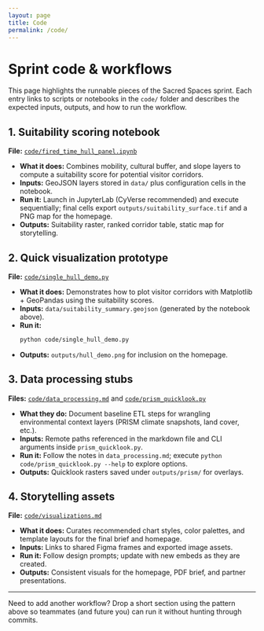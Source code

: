 ```yaml
---
layout: page
title: Code
permalink: /code/
---
```


# Sprint code & workflows

This page highlights the runnable pieces of the Sacred Spaces sprint. Each entry links to scripts or notebooks in the `code/` folder and describes the expected inputs, outputs, and how to run the workflow.

## 1. Suitability scoring notebook
**File:** [`code/fired_time_hull_panel.ipynb`](https://github.com/CU-ESIIL/sacred-spaces-mining-tourism-innovation-summit-2025__13/blob/main/code/fired_time_hull_panel.ipynb)

- **What it does:** Combines mobility, cultural buffer, and slope layers to compute a suitability score for potential visitor corridors.
- **Inputs:** GeoJSON layers stored in `data/` plus configuration cells in the notebook.
- **Run it:** Launch in JupyterLab (CyVerse recommended) and execute sequentially; final cells export `outputs/suitability_surface.tif` and a PNG map for the homepage.
- **Outputs:** Suitability raster, ranked corridor table, static map for storytelling.

## 2. Quick visualization prototype
**File:** [`code/single_hull_demo.py`](https://github.com/CU-ESIIL/sacred-spaces-mining-tourism-innovation-summit-2025__13/blob/main/code/single_hull_demo.py)

- **What it does:** Demonstrates how to plot visitor corridors with Matplotlib + GeoPandas using the suitability scores.
- **Inputs:** `data/suitability_summary.geojson` (generated by the notebook above).
- **Run it:**
  ```bash
  python code/single_hull_demo.py
  ```
- **Outputs:** `outputs/hull_demo.png` for inclusion on the homepage.

## 3. Data processing stubs
**Files:** [`code/data_processing.md`](https://github.com/CU-ESIIL/sacred-spaces-mining-tourism-innovation-summit-2025__13/blob/main/code/data_processing.md) and [`code/prism_quicklook.py`](https://github.com/CU-ESIIL/sacred-spaces-mining-tourism-innovation-summit-2025__13/blob/main/code/prism_quicklook.py)

- **What they do:** Document baseline ETL steps for wrangling environmental context layers (PRISM climate snapshots, land cover, etc.).
- **Inputs:** Remote paths referenced in the markdown file and CLI arguments inside `prism_quicklook.py`.
- **Run it:** Follow the notes in `data_processing.md`; execute `python code/prism_quicklook.py --help` to explore options.
- **Outputs:** Quicklook rasters saved under `outputs/prism/` for overlays.

## 4. Storytelling assets
**File:** [`code/visualizations.md`](https://github.com/CU-ESIIL/sacred-spaces-mining-tourism-innovation-summit-2025__13/blob/main/code/visualizations.md)

- **What it does:** Curates recommended chart styles, color palettes, and template layouts for the final brief and homepage.
- **Inputs:** Links to shared Figma frames and exported image assets.
- **Run it:** Follow design prompts; update with new embeds as they are created.
- **Outputs:** Consistent visuals for the homepage, PDF brief, and partner presentations.

---

Need to add another workflow? Drop a short section using the pattern above so teammates (and future you) can run it without hunting through commits.

